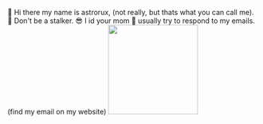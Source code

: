 👋 Hi there my name is astrorux, (not really, but thats what you can call me).
🤦‍ ️Don't be a stalker.
😎 I id your mom
📩  usually try to respond to my emails.(find my email on my website)
<img height="180em" src="https://github-readme-stats.vercel.app/api?username=astroruxx&show_icons=true&hide_border=true&&count_private=true&include_all_commits=true" />
